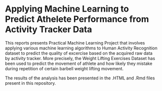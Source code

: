 # Applying Machine Learning to Predict Athelete Performance from Activity Tracker Data 
This reports presents Practical Machine Learning Project that involves applying various machine learning algorithms to Human Activity Recognition dataset to predict the quality of excercise based on the acquired raw data by activity tracker. More precisely, the Weight Lifting Exercises Dataset has been used to predict the movement of athlete and how likely they mistake during repetition of certain barbell weight lifting movement. 

The results of the analysis has been presented in the .HTML and .Rmd files present in this repository. 
